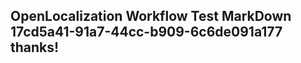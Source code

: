 <properties
ms.topic="hero-topic"
ms.test1="hero-topic"
ms.test2="test"/>

## OpenLocalization Workflow Test MarkDown 17cd5a41-91a7-44cc-b909-6c6de091a177 thanks!
